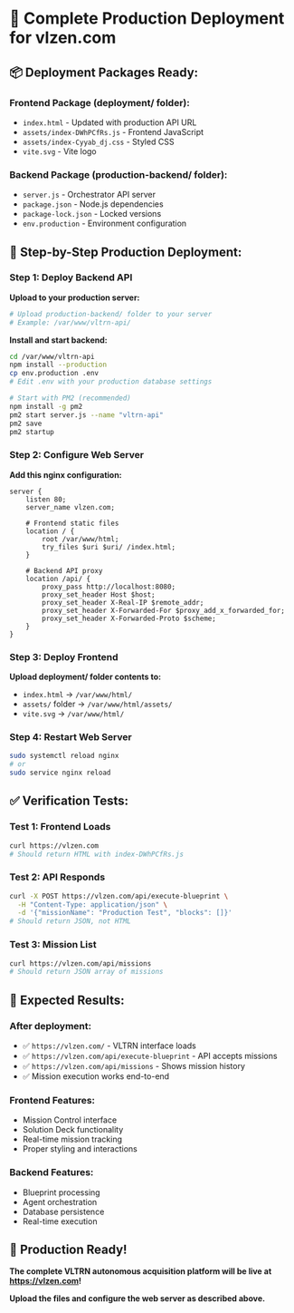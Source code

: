 # 🚀 Complete Production Deployment for vlzen.com

## 📦 Deployment Packages Ready:

### **Frontend Package (deployment/ folder):**
- `index.html` - Updated with production API URL
- `assets/index-DWhPCfRs.js` - Frontend JavaScript
- `assets/index-Cyyab_dj.css` - Styled CSS
- `vite.svg` - Vite logo

### **Backend Package (production-backend/ folder):**
- `server.js` - Orchestrator API server
- `package.json` - Node.js dependencies
- `package-lock.json` - Locked versions
- `env.production` - Environment configuration

## 🚀 Step-by-Step Production Deployment:

### **Step 1: Deploy Backend API**

**Upload to your production server:**
```bash
# Upload production-backend/ folder to your server
# Example: /var/www/vltrn-api/
```

**Install and start backend:**
```bash
cd /var/www/vltrn-api
npm install --production
cp env.production .env
# Edit .env with your production database settings

# Start with PM2 (recommended)
npm install -g pm2
pm2 start server.js --name "vltrn-api"
pm2 save
pm2 startup
```

### **Step 2: Configure Web Server**

**Add this nginx configuration:**
```nginx
server {
    listen 80;
    server_name vlzen.com;
    
    # Frontend static files
    location / {
        root /var/www/html;
        try_files $uri $uri/ /index.html;
    }
    
    # Backend API proxy
    location /api/ {
        proxy_pass http://localhost:8080;
        proxy_set_header Host $host;
        proxy_set_header X-Real-IP $remote_addr;
        proxy_set_header X-Forwarded-For $proxy_add_x_forwarded_for;
        proxy_set_header X-Forwarded-Proto $scheme;
    }
}
```

### **Step 3: Deploy Frontend**

**Upload deployment/ folder contents to:**
- `index.html` → `/var/www/html/`
- `assets/` folder → `/var/www/html/assets/`
- `vite.svg` → `/var/www/html/`

### **Step 4: Restart Web Server**
```bash
sudo systemctl reload nginx
# or
sudo service nginx reload
```

## ✅ Verification Tests:

### **Test 1: Frontend Loads**
```bash
curl https://vlzen.com
# Should return HTML with index-DWhPCfRs.js
```

### **Test 2: API Responds**
```bash
curl -X POST https://vlzen.com/api/execute-blueprint \
  -H "Content-Type: application/json" \
  -d '{"missionName": "Production Test", "blocks": []}'
# Should return JSON, not HTML
```

### **Test 3: Mission List**
```bash
curl https://vlzen.com/api/missions
# Should return JSON array of missions
```

## 🎯 Expected Results:

### **After deployment:**
- ✅ `https://vlzen.com/` - VLTRN interface loads
- ✅ `https://vlzen.com/api/execute-blueprint` - API accepts missions
- ✅ `https://vlzen.com/api/missions` - Shows mission history
- ✅ Mission execution works end-to-end

### **Frontend Features:**
- Mission Control interface
- Solution Deck functionality
- Real-time mission tracking
- Proper styling and interactions

### **Backend Features:**
- Blueprint processing
- Agent orchestration
- Database persistence
- Real-time execution

## 🚀 Production Ready!

**The complete VLTRN autonomous acquisition platform will be live at https://vlzen.com!**

**Upload the files and configure the web server as described above.** 